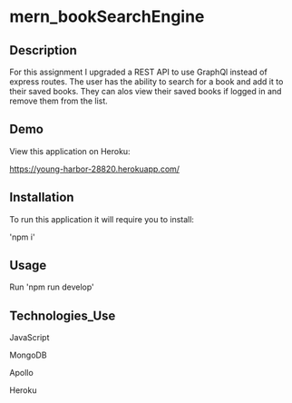 # mern_bookSearchEngine

## Description 
For this assignment I upgraded a REST API to use GraphQl instead of express routes. The user has the ability to search for a book 
and add it to their saved books. They can alos view their saved books if logged in and remove them from the list.

## Demo
View this application on Heroku:

https://young-harbor-28820.herokuapp.com/

## Installation
To run this application it will require you to install:

'npm i'

## Usage

Run 'npm run develop'

## Technologies_Use

JavaScript

MongoDB

Apollo

Heroku 
